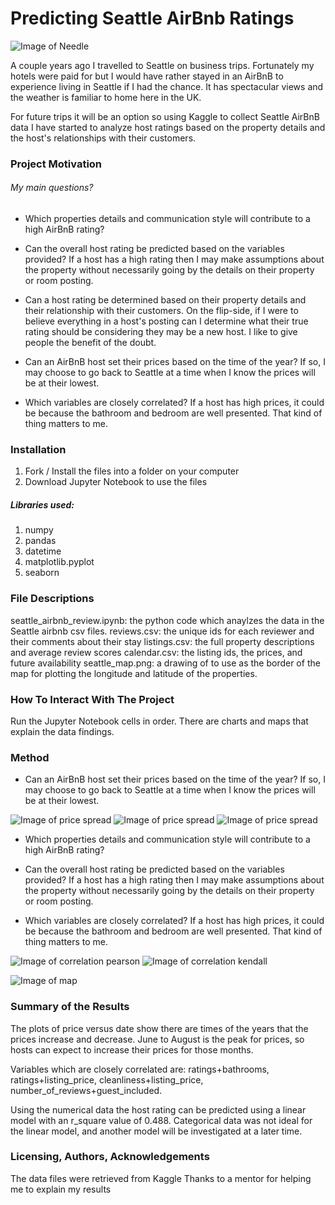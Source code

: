 # Predicting Seattle AirBnb Ratings

![Image of Needle](https://github.com/helenbatson/seattle_airbnb_analysis/blob/master/space_needle.png)

A couple years ago I travelled to Seattle on business trips. Fortunately my hotels were paid for but I would have rather stayed in an AirBnB to experience living in Seattle if I had the chance. It has spectacular views and the weather is familiar to home here in the UK.

For future trips it will be an option so using Kaggle to collect Seattle AirBnB data I have started to analyze host ratings based on the property details and the host's relationships with their customers.


### Project Motivation
###### My main questions?

* Which properties details and communication style will contribute to a high AirBnB rating?
* Can the overall host rating be predicted based on the variables provided?
If a host has a high rating then I may make assumptions about the property without necessarily going by the details on their property or room posting.

* Can a host rating be determined based on their property details and their relationship with their customers.
On the flip-side, if I were to believe everything in a host's posting can I determine what their true rating should be considering they may be a new host. I like to give people the benefit of the doubt. 

* Can an AirBnB host set their prices based on the time of the year?
If so, I may choose to go back to Seattle at a time when I know the prices will be at their lowest.

* Which variables are closely correlated?
If a host has high prices, it could be because the bathroom and bedroom are well presented. That kind of thing matters to me.


### Installation
1. Fork / Install the files into a folder on your computer
1. Download Jupyter Notebook to use the files


##### Libraries used:
1. numpy
1. pandas
1. datetime
1. matplotlib.pyplot
1. seaborn


### File Descriptions
seattle_airbnb_review.ipynb: the python code which anaylzes the data in the Seattle airbnb csv files.
reviews.csv: the unique ids for each reviewer and their comments about their stay
listings.csv: the full property descriptions and average review scores
calendar.csv: the listing ids, the prices, and future availability
seattle_map.png: a drawing of  to use as the border of the map for plotting the longitude and latitude of the properties.


### How To Interact With The Project
Run the Jupyter Notebook cells in order. There are charts and maps that explain the data findings.


### Method

* Can an AirBnB host set their prices based on the time of the year?
If so, I may choose to go back to Seattle at a time when I know the prices will be at their lowest.

![Image of price spread](https://github.com/helenbatson/seattle_airbnb_analysis/blob/master/price_spread.png)
![Image of price spread](https://github.com/helenbatson/seattle_airbnb_analysis/blob/master/price_spread2.png)
![Image of price spread](https://github.com/helenbatson/seattle_airbnb_analysis/blob/master/price_spread3.png)



* Which properties details and communication style will contribute to a high AirBnB rating?
* Can the overall host rating be predicted based on the variables provided?
If a host has a high rating then I may make assumptions about the property without necessarily going by the details on their property or room posting.



* Which variables are closely correlated?
If a host has high prices, it could be because the bathroom and bedroom are well presented. That kind of thing matters to me.

![Image of correlation pearson](https://github.com/helenbatson/seattle_airbnb_analysis/blob/master/correlation_kendall.png)
![Image of correlation kendall](https://github.com/helenbatson/seattle_airbnb_analysis/blob/master/correlation_pearson.png)



![Image of map](https://github.com/helenbatson/seattle_airbnb_analysis/blob/master/mapping_seattle.png)



### Summary of the Results
The plots of price versus date show there are times of the years that the prices increase and decrease.
June to August is the peak for prices, so hosts can expect to increase their prices for those months.

Variables which are closely correlated are: ratings+bathrooms, ratings+listing_price, cleanliness+listing_price, number_of_reviews+guest_included.

Using the numerical data the host rating can be predicted using a linear model with an r_square value of 0.488. Categorical data was not ideal for the linear model, and another model will be investigated at a later time.


### Licensing, Authors, Acknowledgements

The data files were retrieved from Kaggle
Thanks to a mentor for helping me to explain my results
